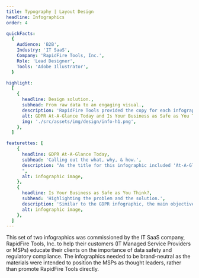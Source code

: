 ```yaml
---
title: Typography | Layout Design
headline: Infographics
order: 4

quickFacts:
  {
    Audience: 'B2B',
    Industry: 'IT SaaS',
    Company: 'RapidFire Tools, Inc.',
    Role: 'Lead Designer',
    Tools: 'Adobe Illustrator',
  }

highlight:
  [
    {
      headline: Design solution.,
      subhead: From raw data to an engaging visual.,
      description: 'RapidFire Tools provided the copy for each infographic, but I designed the visual style. The infographics are sized to print on Tabloid or A3 paper, leaving space for the MSP to add their contact details. I leveraged the same font and graphic style for both infographics to reinforce the connection to the MSP.',
      alt: GDPR At-A-Glance Today and Is Your Business as Safe as You Think infographics,
      img: './src/assets/img/design/info-h1.png',
    },
  ]

featurettes: [
    {
      headline: GDPR At-A-Glance Today,
      subhead: 'Calling out the what, why, & how.',
      description: "As the title for this infographic included 'At-A-Glance' I knew I needed to establish a visual hierarchy of data to emphasize two key points: compliance with GDPR is not optional, and there are four steps to take. I leveraged elements from the EU flag to lead the eye through the information. Bold, all-caps headlines in a larger font size established a visual hierarchy throughout. Although a secondary point, the possibility of fines was a key reason for businesses to comply with GDPR. I drew attention to the numbers through graphical elements and warm colors.
      ",
      alt: infographic image,
    },
    {
      headline: Is Your Business as Safe as You Think?,
      subhead: 'Highlighting the problem and the solution.',
      description: 'Similar to the GDPR infographic, the main objective was to emphasize two critical points: all businesses are susceptible to risk, but MSPs can provide valuable assistance. To visually communicate the severity of the situation, a bold red tone was applied throughout the design. The utilization of a solid red background behind the title and MSP contact information created a visual connection between the issue and its solution. Additionally, the incorporation of an open lock graphic in the title section further emphasized the vulnerability of small businesses.',
      alt: infographic image,
    },
  ]
---
```


This set of two infographics was commissioned by the IT SaaS company, RapidFire Tools, Inc. to help their customers (IT Managed Service Providers or MSPs) educate their clients on the importance of data safety and regulatory compliance. The infographics needed to be brand-neutral as the materials were intended to position the MSPs as thought leaders, rather than promote RapidFire Tools directly.
